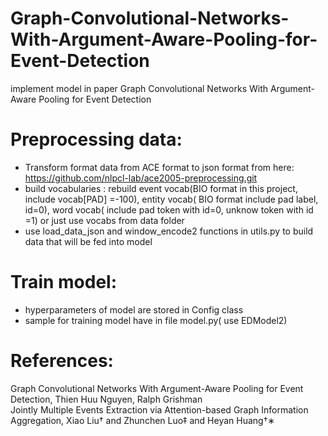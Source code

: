 # Graph-Convolutional-Networks-With-Argument-Aware-Pooling-for-Event-Detection
implement model in paper Graph Convolutional Networks With Argument-Aware Pooling for Event Detection

# Preprocessing data:
- Transform format data from ACE format to json format from here: https://github.com/nlpcl-lab/ace2005-preprocessing.git
- build vocabularies : rebuild event vocab(BIO format in this project, include vocab[PAD] =-100), entity vocab( BIO format include pad label, id=0), word vocab( include pad token with id=0, unknow token with id =1) or just use vocabs from data folder
- use load_data_json and window_encode2 functions in utils.py to build data that will be fed into model
# Train model:
- hyperparameters of model are stored in Config class
- sample for training model have in file model.py( use EDModel2)
 
 # References: 
Graph Convolutional Networks With Argument-Aware Pooling for Event Detection, 
Thien Huu Nguyen, Ralph Grishman<br>
Jointly Multiple Events Extraction via Attention-based Graph Information Aggregation, 
Xiao Liu† and Zhunchen Luo‡ and Heyan Huang†∗
